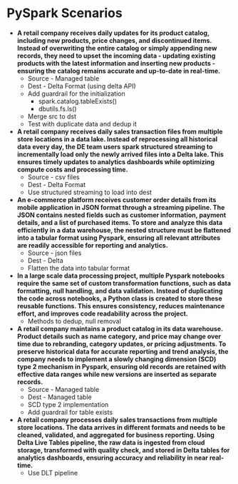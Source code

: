 # PySpark Scenarios

- **A retail company receives daily updates for its product catalog, including new products, price changes, and discontinued items. Instead of overwriting the entire catalog or simply appending new records, they need to upset the incoming data - updating existing products with the latest information and inserting new products - ensuring the catalog remains accurate and up-to-date in real-time.**
    - Source - Managed table
    - Dest - Delta Format (using delta API)
    - Add guardrail for the initialization
        - spark.catalog.tableExists()
        - dbutils.fs.ls()
    - Merge src to dst
    - Test with duplicate data and dedup it
- **A retail company receives daily sales transaction files from multiple store locations in a data lake. Instead of reprocessing all historical data every day, the DE team users spark structured streaming to incrementally load only the newly arrived files into a Delta lake. This ensures timely updates to analytics dashboards while optimizing compute costs and processing time.**
    - Source - csv files
    - Dest - Delta Format
    - Use structured streaming to load into dest
- **An e-commerce platform receives customer order details from its mobile application in JSON format through a streaming pipeline. The JSON contains nested fields such as customer information, payment details, and a list of purchased items. To store and analyze this data efficiently in a data warehouse, the nested structure must be flattened into a tabular format using Pyspark, ensuring all relevant attributes are readily accessible for reporting and analytics.**
    - Source - json files
    - Dest - Delta
    - Flatten the data into tabular format
- **In a large scale data processing project, multiple Pyspark notebooks require the same set of custom transformation functions, such as data formatting, null handling, and data validation. Instead of duplicating the code across notebooks, a Python class is created to store these reusable functions. This ensures consistency, reduces maintenance effort, and improves code readability across the project.**
    - Methods to dedup, null removal
- **A retail company maintains a product catalog in its data warehouse. Product details such as name category, and price may change over time due to rebranding, category updates, or pricing adjustments. To preserve historical data for accurate reporting and trend analysis, the company needs to implement a slowly changing dimension (SCD) type 2 mechanism in Pyspark, ensuring old records are retained with effective data ranges while new versions are inserted as separate records.**
    - Source - Managed table
    - Dest - Managed table
    - SCD type 2 implementation
    - Add guardrail for table exists
- **A retail company processes daily sales transactions from multiple store locations. The data arrives in different formats and needs to be cleaned, validated, and aggregated for business reporting. Using Delta Live Tables pipeline, the raw data is ingested from cloud storage, transformed with quality check, and stored in Delta tables for analytics dashboards, ensuring accuracy and reliability in near real-time.**
    - Use DLT pipeline